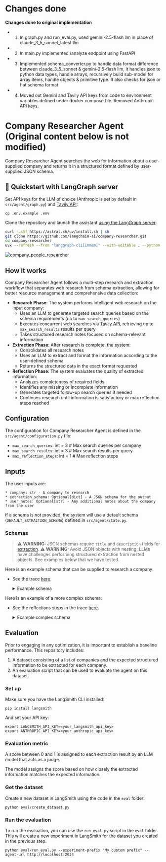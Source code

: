 # Changes done

**Changes done to original implementation**
- 1. In graph.py and run_eval.py, used gemini-2.5-flash llm in place of claude_3_5_sonnet_latest llm
- 2. In main.py implemented /analyze endpoint using FastAPI 
- 3. Implemented schema_converter.py to handle data format difference between claude_3_5_sonnet & gemini-2.5-flash llm, It handles json to python data types, handle arrays, recursively build sub-model for array items, handle objects & primitive type. It also checks for json or flat schema format
- 4. Moved out Gemini and Tavily API keys from code to environment variables defined under docker compose file. Removed Anthropic API keys.

# Company Researcher Agent (Original content below is not modified)

Company Researcher Agent searches the web for information about a user-supplied company and returns it in a structured format defined by user-supplied JSON schema.

## 🚀 Quickstart with LangGraph server

Set API keys for the LLM of choice (Anthropic is set by default in `src/agent/graph.py`) and [Tavily API](https://tavily.com/):
```
cp .env.example .env
```

Clone the repository and launch the assistant [using the LangGraph server](https://langchain-ai.github.io/langgraph/cloud/reference/cli/#dev):
```bash
curl -LsSf https://astral.sh/uv/install.sh | sh
git clone https://github.com/langchain-ai/company-researcher.git
cd company-researcher
uvx --refresh --from "langgraph-cli[inmem]" --with-editable . --python 3.11 langgraph dev
```

![company_people_researcher](https://github.com/user-attachments/assets/f651d18c-8cf8-4dde-87cb-3daed59c7fa0)

## How it works

Company Researcher Agent follows a multi-step research and extraction workflow that separates web research from schema extraction, allowing for better resource management and comprehensive data collection:

   - **Research Phase**: The system performs intelligent web research on the input company:
     - Uses an LLM to generate targeted search queries based on the schema requirements (up to `max_search_queries`)
     - Executes concurrent web searches via [Tavily API](https://tavily.com/), retrieving up to `max_search_results` results per query
     - Takes structured research notes focused on schema-relevant information
   - **Extraction Phase**: After research is complete, the system:
     - Consolidates all research notes
     - Uses an LLM to extract and format the information according to the user-defined schema
     - Returns the structured data in the exact format requested
   - **Reflection Phase**: The system evaluates the quality of extracted information:
     - Analyzes completeness of required fields
     - Identifies any missing or incomplete information
     - Generates targeted follow-up search queries if needed
     - Continues research until information is satisfactory or max reflection steps reached

## Configuration

The configuration for Company Researcher Agent is defined in the `src/agent/configuration.py` file: 
* `max_search_queries`: int = 3 # Max search queries per company
* `max_search_results`: int = 3 # Max search results per query
* `max_reflection_steps`: int = 1 # Max reflection steps

## Inputs 

The user inputs are: 

```
* company: str - A company to research
* extraction_schema: Optional[dict] - A JSON schema for the output
* user_notes: Optional[str] - Any additional notes about the company from the user
```

If a schema is not provided, the system will use a default schema (`DEFAULT_EXTRACTION_SCHEMA`) defined in `src/agent/state.py`.

### Schemas  

> ⚠️ **WARNING:** JSON schemas require `title` and `description` fields for [extraction](https://python.langchain.com/docs/how_to/structured_output/#typeddict-or-json-schema).
> ⚠️ **WARNING:** Avoid JSON objects with nesting; LLMs have challenges performing structured extraction from nested objects. See examples below that we have tested. 

Here is an example schema that can be supplied to research a company:  

* See the trace [here](https://smith.langchain.com/public/9f51fb8b-9486-4cd2-90ed-895f7932304e/r).

    <details>
    <summary>Example schema</summary>

    ```
    {
        "title": "CompanyInfo",
        "description": "Basic information about a company",
        "type": "object",
        "properties": {
            "company_name": {
                "type": "string",
                "description": "Official name of the company"
            },
            "founding_year": {
                "type": "integer",
                "description": "Year the company was founded"
            },
            "founder_names": {
                "type": "array",
                "items": {"type": "string"},
                "description": "Names of the founding team members"
            },
            "product_description": {
                "type": "string",
                "description": "Brief description of the company's main product or service"
            },
            "funding_summary": {
                "type": "string",
                "description": "Summary of the company's funding history"
            }
        },
        "required": ["company_name"]
    }
    ```
    </details>

Here is an example of a more complex schema: 

* See the reflections steps in the trace [here](https://smith.langchain.com/public/36f0d917-4edd-4d55-8dbf-6d6ec8a25754/r).

    <details>
    <summary>Example complex schema</summary>

    ```
    HARD_EXTRACTION_SCHEMA = {
        "title": "CompanyInfo",
        "description": "Comprehensive information about a company with confidence tracking",
        "type": "object",
        "properties": {
            "company_name": {
                "type": "string",
                "description": "Official name of the company"
            },
            "verified_company": {
                "type": "boolean",
                "description": "Confirmation this is the intended company, not a similarly named one"
            },
            "similar_companies": {
                "type": "array",
                "items": {"type": "string"},
                "description": "List of similarly named companies that could be confused with the target"
            },
            "distinguishing_features": {
                "type": "string",
                "description": "Key features that distinguish this company from similarly named ones"
            },
            "key_executives": {
                "type": "array",
                "items": {
                    "type": "object",
                    "properties": {
                        "name": {"type": "string"},
                        "title": {"type": "string"},
                        "verification_date": {"type": "string"},
                        "confidence_level": {
                            "type": "string",
                            "enum": ["high", "medium", "low", "uncertain"]
                        },
                        "source": {"type": "string"}
                    }
                }
            },
            "org_chart_summary": {
                "type": "string",
                "description": "Brief description of organizational structure"
            },
            "leadership_caveats": {
                "type": "string",
                "description": "Any uncertainties or caveats about leadership information"
            },
            "main_products": {
                "type": "array",
                "items": {
                    "type": "object",
                    "properties": {
                        "name": {"type": "string"},
                        "description": {"type": "string"},
                        "launch_date": {"type": "string"},
                        "current_status": {"type": "string"}
                    }
                }
            },
            "services": {
                "type": "array",
                "items": {
                    "type": "object",
                    "properties": {
                        "name": {"type": "string"},
                        "description": {"type": "string"},
                        "target_market": {"type": "string"}
                    }
                }
            },
            "recent_developments": {
                "type": "array",
                "items": {
                    "type": "object",
                    "properties": {
                        "date": {"type": "string"},
                        "title": {"type": "string"},
                        "summary": {"type": "string"},
                        "source_url": {"type": "string"},
                        "significance": {"type": "string"}
                    }
                },
                "description": "Major news and developments from the last 6 months"
            },
            "historical_challenges": {
                "type": "array",
                "items": {
                    "type": "object",
                    "properties": {
                        "issue_type": {"type": "string"},
                        "description": {"type": "string"},
                        "date_period": {"type": "string"},
                        "resolution": {"type": "string"},
                        "current_status": {"type": "string"}
                    }
                },
                "description": "Past challenges, issues, or controversies"
            },
            "sources": {
                "type": "array",
                "items": {
                    "type": "object",
                    "properties": {
                        "url": {"type": "string"},
                        "title": {"type": "string"},
                        "date_accessed": {"type": "string"},
                        "information_type": {
                            "type": "array",
                            "items": {"type": "string"},
                            "description": "Types of information sourced from this link (e.g., leadership, products, news)"
                        }
                    }
                }
            },
            "company_summary": {
                "type": "string",
                "description": "Concise, dense summary of the most important company information (max 250 words)"
            }
        },
        "required": [
            "company_name",
            "verified_company",
            "company_summary",
            "key_executives",
            "main_products",
            "sources"
        ]
    }
    ```
    </details>


## Evaluation

Prior to engaging in any optimization, it is important to establish a baseline performance. This repository includes:

1. A dataset consisting of a list of companies and the expected structured information to be extracted for each company.
2. An evaluation script that can be used to evaluate the agent on this dataset.

### Set up

Make sure you have the LangSmith CLI installed:

```shell
pip install langsmith
```

And set your API key:

```shell
export LANGSMITH_API_KEY=<your_langsmith_api_key>
export ANTHROPIC_API_KEY=<your_anthropic_api_key>
```

### Evaluation metric

A score between 0 and 1 is assigned to each extraction result by an LLM model that acts
as a judge.

The model assigns the score based on how closely the extracted information matches the expected information.

### Get the dataset

Create a new dataset in LangSmith using the code in the `eval` folder:

```shell
python eval/create_dataset.py
```

### Run the evaluation

To run the evaluation, you can use the `run_eval.py` script in the `eval` folder. This will create a new experiment in LangSmith for the dataset you created in the previous step.

```shell
python eval/run_eval.py --experiment-prefix "My custom prefix" --agent-url http://localhost:2024
```
